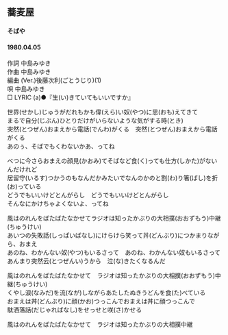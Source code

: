 ## 蕎麦屋
#### そばや
#### 1980.04.05


作詞      中島みゆき  
作曲      中島みゆき  
編曲 (Ver.)後藤次利(ごとうじり)(1)  
唄         中島みゆき  
□ LYRIC (a)●『生(い)きていてもいいですか』  

世界(せかし)じゅうがだれもかも偉(えら)い奴(やつ)に思(おも)えてきて  
まるで自分(じぶん)ひとりだけがいらないような気がする時(とき)  
突然(とつぜん)おまえから電話(でんわ)がくる　突然(とつぜん)おまえから電話がくる  
あのぅ、そばでもくわないかあ、ってね  
  
べつに今さらおまえの顔見(かおみ)てそばなど食(く)っても仕方(しかた)がないんだけれど  
居留守(いるす)つかうのもなんだかみたいでなんのかのと割(わ)り箸(ばし)を折(お)っている  
どうでもいいけどとんがらし　どうでもいいけどとんがらし  
そんなにかけちゃよくないよ、ってね  
  
風はのれんをばたばたなかせてラジオは知ったかぶりの大相撲(おおずもう)中継(ちゅうけい)  
あいつの失敗話(しっぱいばなし)にけらけら笑って丼(どんぶり)につかまりながら、おまえ  
あのね、わかんない奴(やつ)もいるさって　あのね、わかんない奴もいるさって  
あんまり突然云(とつぜんい)うから　泣(な)きたくなるんだ  
  
風はのれんをばたばたなかせて　ラジオは知ったかぶりの大相撲(おおずもう)中継(ちゅうけい)  
くやし涙(なみだ)を流(なが)しながらあたしたぬきうどんを食(た)べている  
おまえは丼(どんぶり)に顔(かお)つっこんでおまえは丼に顔つっこんで  
駄洒落話(だじゃればなし)をせっせと咲(さ)かせる  
  
風はのれんをばたばたなかせて　ラジオは知ったかぶりの大相撲中継  